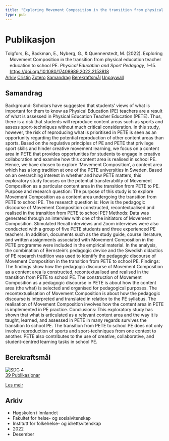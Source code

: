 ```yaml
---
title: "Exploring Movement Composition in the transition from physical education teacher education to school PE"
type: pub
---
```

<h1>Publikasjon</h1>
<article id="csl-bib-container-33YUJX3Q" class="csl-bib-container">
  <div class="csl-bib-body" style="line-height: 1.35; padding-left: 1em; text-indent:-1em;">
  <div class="csl-entry">Tolgfors, B., Backman, E., Nyberg, G., &amp; Quennerstedt, M. (2022). Exploring Movement Composition in the transition from physical education teacher education to school PE. <i>Physical Education and Sport Pedagogy</i>, 1&#x2013;15. <a href="https://doi.org/10.1080/17408989.2022.2153818">https://doi.org/10.1080/17408989.2022.2153818</a></div>
</div>
  <div class="csl-bib-buttons">
    <a href="#taxonomy-article-33YUJX3Q" class="csl-bib-button">Arkiv</a>
    <a href="https://app.cristin.no/results/show.jsf?id=2094122" alt="Cristin URL" class="csl-bib-button">Cristin</a>
    <a href="http://zotero.org/groups/5022929/items/33YUJX3Q" alt="Zotero URL" class="csl-bib-button">Zotero</a>
    <a href="#abstract-article-33YUJX3Q" class="csl-bib-button">Samandrag</a>
    <a href="#sdg-article-33YUJX3Q" class="csl-bib-button">Berekraftsmål</a>
    <a href="https://doi.org/10.1080/17408989.2022.2153818" class="csl-bib-button">Unpaywall</a>
  </div>
  <div id="csl-bib-meta-container-33YUJX3Q"></div>
</article>
<div id="csl-bib-meta-33YUJX3Q" class="csl-bib-meta">
  <article id="abstract-article-33YUJX3Q" class="abstract-article">
    <h1>Samandrag</h1>
    Background: Scholars have suggested that students’ views of what is 
important for them to know as Physical Education (PE) teachers are a 
result of what is assessed in Physical Education Teacher Education 
(PETE). Thus, there is a risk that students will reproduce content areas 
such as sports and assess sport-techniques without much critical 
consideration. In this study, however, the risk of reproducing what is 
prioritised in PETE is seen as an opportunity regarding the potential 
reproduction of other content areas than sports. Based on the 
regulative principles of PE and PETE that privilege sport skills and 
hinder creative movement learning, we focus on a content area in PETE 
that provides opportunities for students to engage in creative 
collaboration and examine how this content area is realised in school 
PE. Hence, we have chosen to explore ‘Movement Composition’, a 
content area which has a long tradition at one of the PETE universities 
in Sweden. Based on an overarching interest in whether and how PETE 
matters, this exploratory study focuses on the potential transferability of 
Movement Composition as a particular content area in the transition 
from PETE to PE. 
Purpose and research question: The purpose of this study is to explore 
Movement Composition as a content area undergoing the transition from 
PETE to school PE. The research question is: How is the pedagogic 
discourse of Movement Composition constructed, recontextualised and 
realised in the transition from PETE to school PE? 
Methods: Data was generated through an interview with one of the 
initiators of Movement Composition. Stimulated Recall interviews and 
Zoom interviews were also conducted with a group of five PETE 
students and three experienced PE teachers. In addition, documents 
such as the study guide, course literature, and written assignments 
associated with Movement Composition in the PETE programme were 
included in the empirical material. In the analysis, the combination of 
Bernstein’s pedagogic device and the Swedish didactics of PE research 
tradition was used to identify the pedagogic discourse of Movement 
Composition in the transition from PETE to school PE. 
Findings: The findings show how the pedagogic discourse of Movement 
Composition as a content area is constructed, recontextualised and realised 
in the transition from PETE to school PE. The construction of Movement 
Composition as a pedagogic discourse in PETE is about how the content area (the what) is selected and organised for pedagogical 
purposes. The recontextualisation of Movement Composition is about 
how the pedagogic discourse is interpreted and translated in relation to 
the PE syllabus. The realisation of Movement Composition involves how 
the content area in PETE is implemented in PE practice. 
Conclusions: This exploratory study has shown that what is articulated as 
a relevant content area and the way it is taught, learned, and assessed in 
PETE in many regards survives the transition to school PE. The transition 
from PETE to school PE does not only involve reproduction of sports 
and sport-techniques from one context to another. PETE also 
contributes to the use of creative, collaborative, and student-centred 
learning tasks in school PE.
  </article>
  <article id="sdg-article-33YUJX3Q" class="sdg-article">
    <h1>Berekraftsmål</h1>
    <div class="sdg-container"><div id="sdg4" class="sdg">
<img src="{{< params subfolder >}}images/sdg/sdg04_no.png" class="image" alt="SDG 4">
<div class="sdg-overlay">
<a href="{{< params subfolder >}}no/archive/?sdg=4#archive" class="sdg-publication-count"><span>39</span> Publikasjonar</a>
<p><a href="https://www.fn.no/om-fn/fns-baerekraftsmaal/god-utdanning?lang=nno-NO" class="sdg-read-more">Les meir</a></p>
</div>
</div></div>
  </article>
  <article id="taxonomy-article-33YUJX3Q" class="taxonomy-article">
    <h1>Arkiv</h1>
    <ul>
      <li>Høgskolen i Innlandet</li>
      <li>Fakultet for helse- og sosialvitenskap</li>
      <li>Institutt for folkehelse- og idrettsvitenskap</li>
      <li>2022</li>
      <li>Desember</li>
    </ul>
  </article>
</div>
